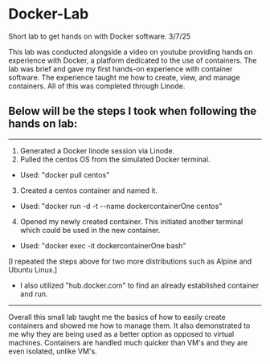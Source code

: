 # Docker-Lab
Short lab to get hands on with Docker software.
3/7/25

This lab was conducted alongside a video on youtube providing hands on experience with Docker, a platform dedicated to the use of containers. The lab was brief and gave my first hands-on experience with container software. The experience taught me how to create, view, and manage containers. All of this was completed through Linode.

## Below will be the steps I took when following the hands on lab:
___________________________________________________________________________

1. Generated a Docker linode session via Linode.
2. Pulled the centos OS from the simulated Docker terminal.
  - Used: "docker pull centos"
3. Created a centos container and named it.
  - Used: "docker run -d -t --name dockercontainerOne centos"
4. Opened my newly created container. This initiated another terminal which could be used in the new container.
  - Used: "docker exec -it dockercontainerOne bash"

[I repeated the steps above for two more distributions such as Alpine and Ubuntu Linux.]

- I also utilized "hub.docker.com" to find an already established container and run.
______________________________________________________________________________

Overall this small lab taught me the basics of how to easily create containers and showed me how to manage them. It also demonstrated
to me why they are being used as a better option as opposed to virtual machines. Containers are handled much quicker than VM's and 
they are even isolated, unlike VM's.
